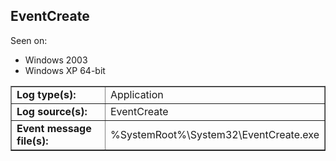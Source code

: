 ## EventCreate

Seen on:
* Windows 2003
* Windows XP 64-bit

<table border="1" class="docutils">
  <tbody>
    <tr>
      <td><b>Log type(s):</b></td>
      <td>Application</td>
    </tr>
    <tr>
      <td><b>Log source(s):</b></td>
      <td>EventCreate</td>
    </tr>
    <tr>
      <td><b>Event message file(s):</b></td>
      <td>%SystemRoot%\System32\EventCreate.exe</td>
    </tr>
  </tbody>
</table>

&nbsp;

